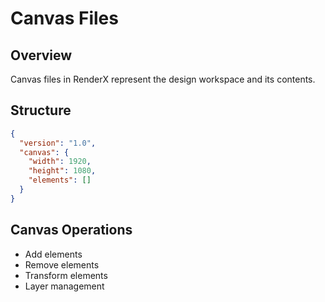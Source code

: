 # Canvas Files

## Overview

Canvas files in RenderX represent the design workspace and its contents.

## Structure

```json
{
  "version": "1.0",
  "canvas": {
    "width": 1920,
    "height": 1080,
    "elements": []
  }
}
```

## Canvas Operations

- Add elements
- Remove elements
- Transform elements
- Layer management
